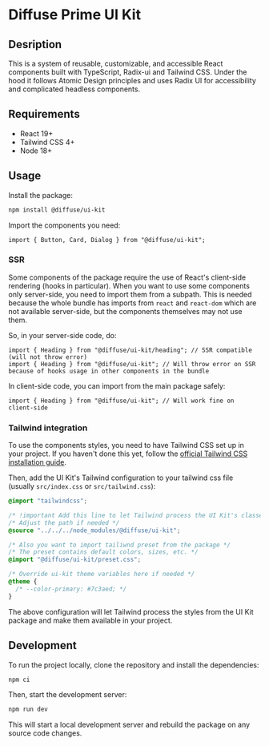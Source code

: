 # Diffuse Prime UI Kit

## Desription

This is a system of reusable, customizable, and accessible React components built with TypeScript, Radix-ui and Tailwind CSS.
Under the hood it follows Atomic Design principles and uses Radix UI for accessibility and complicated headless components.

## Requirements

- React 19+
- Tailwind CSS 4+
- Node 18+

## Usage

Install the package:

```bash
npm install @diffuse/ui-kit
```

Import the components you need:

```tsx
import { Button, Card, Dialog } from "@diffuse/ui-kit";
```

### SSR

Some components of the package require the use of React's client-side rendering (hooks in particular). When you want to use some components only server-side, you need to import them from a subpath. This is needed because the whole bundle has imports from `react` and `react-dom` which are not available server-side, but the components themselves may not use them.

So, in your server-side code, do:

```tsx
import { Heading } from "@diffuse/ui-kit/heading"; // SSR compatible (will not throw error)
import { Heading } from "@diffuse/ui-kit"; // Will throw error on SSR because of hooks usage in other components in the bundle
```

In client-side code, you can import from the main package safely:

```tsx
import { Heading } from "@diffuse/ui-kit"; // Will work fine on client-side
```

### Tailwind integration

To use the components styles, you need to have Tailwind CSS set up in your project. If you haven't done this yet, follow the [official Tailwind CSS installation guide](https://tailwindcss.com/docs/installation).

Then, add the UI Kit's Tailwind configuration to your tailwind css file (usually `src/index.css` or `src/tailwind.css`):

```css
@import "tailwindcss";

/* !important Add this line to let Tailwind process the UI Kit's classes */
/* Adjust the path if needed */
@source "../../../node_modules/@diffuse/ui-kit";

/* Also you want to import tailiwnd preset from the package */
/* The preset contains default colors, sizes, etc. */
@import "@diffuse/ui-kit/preset.css";

/* Override ui-kit theme variables here if needed */
@theme {
  /* --color-primary: #7c3aed; */
}
```

The above configuration will let Tailwind process the styles from the UI Kit package and make them available in your project.

## Development

To run the project locally, clone the repository and install the dependencies:

```bash
npm ci
```

Then, start the development server:

```bash
npm run dev
```

This will start a local development server and rebuild the package on any source code changes.
